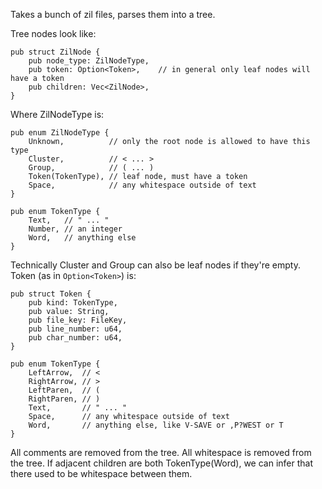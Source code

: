 Takes a bunch of zil files, parses them into a tree.

Tree nodes look like:

```
pub struct ZilNode {
    pub node_type: ZilNodeType,
    pub token: Option<Token>,    // in general only leaf nodes will have a token
    pub children: Vec<ZilNode>,
}
```

Where ZilNodeType is:

```
pub enum ZilNodeType {
    Unknown,          // only the root node is allowed to have this type
    Cluster,          // < ... >
    Group,            // ( ... )
    Token(TokenType), // leaf node, must have a token
    Space,            // any whitespace outside of text
}

pub enum TokenType {
    Text,   // " ... "
    Number, // an integer
    Word,   // anything else
}
```

Technically Cluster and Group can also be leaf nodes if they're empty. Token (as in `Option<Token>`) is:

```
pub struct Token {
    pub kind: TokenType,
    pub value: String,
    pub file_key: FileKey,
    pub line_number: u64,
    pub char_number: u64,
}

pub enum TokenType {
    LeftArrow,  // <
    RightArrow, // >
    LeftParen,  // (
    RightParen, // )
    Text,       // " ... "
    Space,      // any whitespace outside of text
    Word,       // anything else, like V-SAVE or ,P?WEST or T
}
```

All comments are removed from the tree. All whitespace is removed from the tree. If adjacent children are both TokenType(Word), we can infer that there used to be whitespace between them.

